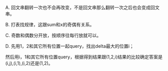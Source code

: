 A. 回文串翻转一次也不会再改变，不是回文串那么翻转一次之后也会变成回文串。

B. 打表找规律，这跟sum和x的奇偶有关系。

C. 奇数和偶数分开放，按顺序往每行放就可以。

D. 先用1，2和其它所有位置一起query，找出delta最大的位置i；

   然后用i，1和其它所有位置query，根据得到结果跟(1,2,i)结果的比较确定答案是(i,j),(i,1),(i,2)还是(1,2)。

